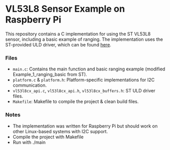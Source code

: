 # VL53L8 Sensor Example on Raspberry Pi

This repository contains a C implementation for using the ST VL53L8 sensor, including a basic example of ranging. The implementation uses the ST-provided ULD driver, which can be found [here](https://www.st.com/en/embedded-software/stsw-img040.html).

### Files

- `main.c`: Contains the main function and basic ranging example (modified Example_1_ranging_basic from ST).
- `platform.c` & `platform.h`: Platform-specific implementations for I2C communication.
- `vl53l8cx_api.c`, `vl53l8cx_api.h`, `vl53l8cx_buffers.h`: ST ULD driver files.
- `Makefile`: Makefile to compile the project & clean build files.

### Notes

- The implementation was written for Raspberry Pi but should work on other Linux-based systems with I2C support.
- Compile the project with Makefile
- Run with ./main
